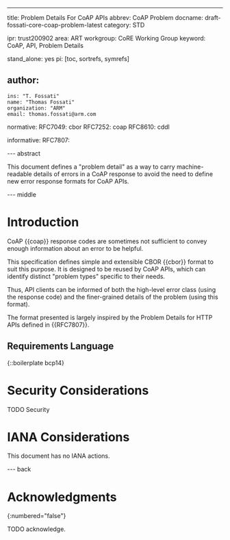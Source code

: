 ---
title: Problem Details For CoAP APIs
abbrev: CoAP Problem
docname: draft-fossati-core-coap-problem-latest
category: STD

ipr: trust200902
area: ART
workgroup: CoRE Working Group
keyword: CoAP, API, Problem Details

stand_alone: yes
pi: [toc, sortrefs, symrefs]

author:
 -
    ins: "T. Fossati"
    name: "Thomas Fossati"
    organization: "ARM"
    email: thomas.fossati@arm.com

normative:
  RFC7049: cbor
  RFC7252: coap
  RFC8610: cddl

informative:
  RFC7807:

--- abstract

This document defines a "problem detail" as a way to carry machine-readable
details of errors in a CoAP response to avoid the need to define new error
response formats for CoAP APIs.

--- middle

# Introduction

CoAP {{coap}} response codes are sometimes not sufficient to convey enough
information about an error to be helpful.

This specification defines simple and extensible CBOR {{cbor}} format to suit
this purpose.  It is designed to be reused by CoAP APIs, which can identify
distinct "problem types" specific to their needs.

Thus, API clients can be informed of both the high-level error class (using
the response code) and the finer-grained details of the problem (using this
format).

The format presented is largely inspired by the Problem Details for HTTP APIs
defined in {{RFC7807}}.

## Requirements Language

{::boilerplate bcp14}


# Security Considerations

TODO Security


# IANA Considerations

This document has no IANA actions.



--- back

# Acknowledgments
{:numbered="false"}

TODO acknowledge.

